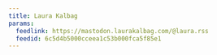 ```yaml
---
title: Laura Kalbag
params:
  feedlink: https://mastodon.laurakalbag.com/@laura.rss
  feedid: 6c5d4b5000cceea1c53b000fca5f85e1
---
```

